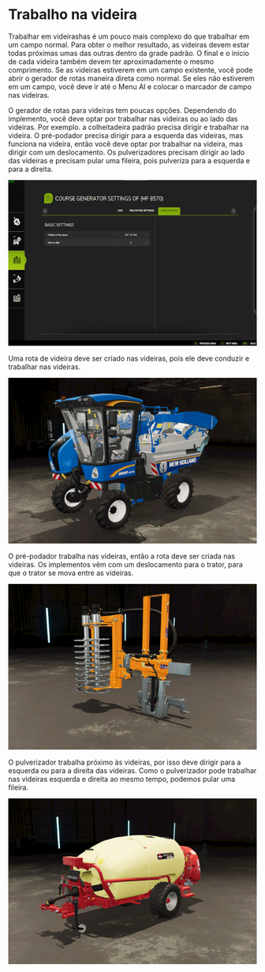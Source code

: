 # Trabalho na videira


Trabalhar em videirashas é um pouco mais complexo do que trabalhar em um campo normal.
Para obter o melhor resultado, as videiras devem estar todas próximas umas das outras dentro da grade padrão.
O final e o início de cada videira também devem ter aproximadamente o mesmo comprimento.
Se as videiras estiverem em um campo existente, você pode abrir o gerador de rotas maneira direta como normal.
Se eles não estiverem em um campo, você deve ir até o Menu AI e colocar o marcador de campo nas videiras.  



O gerador de rotas para videiras tem poucas opções.
Dependendo do implemento, você deve optar por trabalhar nas videiras ou ao lado das videiras.
Por exemplo. a colheitadeira padrão precisa dirigir e trabalhar na videira.
      O pré-podador precisa dirigir para a esquerda das videiras, mas funciona na videira, então você deve optar por trabalhar na videira, mas dirigir com um deslocamento.
      Os pulverizadores precisam dirigir ao lado das videiras e precisam pular uma fileira, pois pulveriza para a esquerda e para a direita.


![Image](../assets/images/vineworkgen_0_0_765_510.png)


Uma rota de videira deve ser criado nas videiras, pois ele deve conduzir e trabalhar nas videiras.


![Image](../assets/images/vineworkharvest_0_0_765_510.png)


O pré-podador trabalha nas videiras, então a rota deve ser criada nas videiras.
Os implementos vêm com um deslocamento para o trator, para que o trator se mova entre as videiras.


![Image](../assets/images/vineworkpruner_0_0_765_510.png)


O pulverizador trabalha próximo às videiras, por isso deve dirigir para a esquerda ou para a direita das videiras.
Como o pulverizador pode trabalhar nas videiras esquerda e direita ao mesmo tempo, podemos pular uma fileira.


![Image](../assets/images/vineworkspray_0_0_765_510.png)

